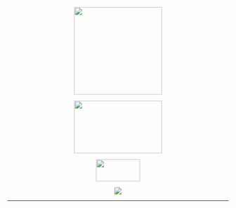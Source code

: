 <p align="center">
<img src="https://i.imgur.com/ngPbeRe.png" width="200" height="200"/>
</p>

<p align="center" href="default.asp">
<img src="https://i.imgur.com/Qggkk9z.png" width="200" height="120"/>
</p>

<p align="center">
<img src="https://i.imgur.com/cSb3c4q.png" width="100" height="50"/>
</p>


<p align="center">
<img src="https://img.shields.io/github/v/release/Tseng-W/Relations-Note?style=for-the-badge"/>
</center>

---
